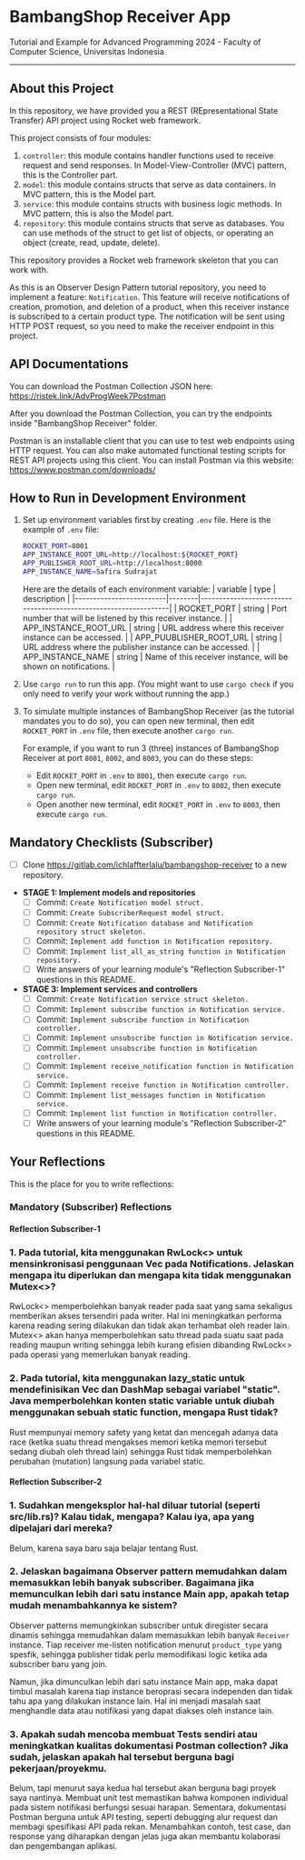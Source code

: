 # BambangShop Receiver App
Tutorial and Example for Advanced Programming 2024 - Faculty of Computer Science, Universitas Indonesia

---

## About this Project
In this repository, we have provided you a REST (REpresentational State Transfer) API project using Rocket web framework.

This project consists of four modules:
1.  `controller`: this module contains handler functions used to receive request and send responses.
    In Model-View-Controller (MVC) pattern, this is the Controller part.
2.  `model`: this module contains structs that serve as data containers.
    In MVC pattern, this is the Model part.
3.  `service`: this module contains structs with business logic methods.
    In MVC pattern, this is also the Model part.
4.  `repository`: this module contains structs that serve as databases.
    You can use methods of the struct to get list of objects, or operating an object (create, read, update, delete).

This repository provides a Rocket web framework skeleton that you can work with.

As this is an Observer Design Pattern tutorial repository, you need to implement a feature: `Notification`.
This feature will receive notifications of creation, promotion, and deletion of a product, when this receiver instance is subscribed to a certain product type.
The notification will be sent using HTTP POST request, so you need to make the receiver endpoint in this project.

## API Documentations

You can download the Postman Collection JSON here: https://ristek.link/AdvProgWeek7Postman

After you download the Postman Collection, you can try the endpoints inside "BambangShop Receiver" folder.

Postman is an installable client that you can use to test web endpoints using HTTP request.
You can also make automated functional testing scripts for REST API projects using this client.
You can install Postman via this website: https://www.postman.com/downloads/

## How to Run in Development Environment
1.  Set up environment variables first by creating `.env` file.
    Here is the example of `.env` file:
    ```bash
    ROCKET_PORT=8001
    APP_INSTANCE_ROOT_URL=http://localhost:${ROCKET_PORT}
    APP_PUBLISHER_ROOT_URL=http://localhost:8000
    APP_INSTANCE_NAME=Safira Sudrajat
    ```
    Here are the details of each environment variable:
    | variable                | type   | description                                                     |
    |-------------------------|--------|-----------------------------------------------------------------|
    | ROCKET_PORT             | string | Port number that will be listened by this receiver instance.    |
    | APP_INSTANCE_ROOT_URL   | string | URL address where this receiver instance can be accessed.       |
    | APP_PUUBLISHER_ROOT_URL | string | URL address where the publisher instance can be accessed.       |
    | APP_INSTANCE_NAME       | string | Name of this receiver instance, will be shown on notifications. |
2.  Use `cargo run` to run this app.
    (You might want to use `cargo check` if you only need to verify your work without running the app.)
3.  To simulate multiple instances of BambangShop Receiver (as the tutorial mandates you to do so),
    you can open new terminal, then edit `ROCKET_PORT` in `.env` file, then execute another `cargo run`.

    For example, if you want to run 3 (three) instances of BambangShop Receiver at port `8001`, `8002`, and `8003`, you can do these steps:
    -   Edit `ROCKET_PORT` in `.env` to `8001`, then execute `cargo run`.
    -   Open new terminal, edit `ROCKET_PORT` in `.env` to `8002`, then execute `cargo run`.
    -   Open another new terminal, edit `ROCKET_PORT` in `.env` to `8003`, then execute `cargo run`.

## Mandatory Checklists (Subscriber)
-   [ ] Clone https://gitlab.com/ichlaffterlalu/bambangshop-receiver to a new repository.
-   **STAGE 1: Implement models and repositories**
    -   [ ] Commit: `Create Notification model struct.`
    -   [ ] Commit: `Create SubscriberRequest model struct.`
    -   [ ] Commit: `Create Notification database and Notification repository struct skeleton.`
    -   [ ] Commit: `Implement add function in Notification repository.`
    -   [ ] Commit: `Implement list_all_as_string function in Notification repository.`
    -   [ ] Write answers of your learning module's "Reflection Subscriber-1" questions in this README.
-   **STAGE 3: Implement services and controllers**
    -   [ ] Commit: `Create Notification service struct skeleton.`
    -   [ ] Commit: `Implement subscribe function in Notification service.`
    -   [ ] Commit: `Implement subscribe function in Notification controller.`
    -   [ ] Commit: `Implement unsubscribe function in Notification service.`
    -   [ ] Commit: `Implement unsubscribe function in Notification controller.`
    -   [ ] Commit: `Implement receive_notification function in Notification service.`
    -   [ ] Commit: `Implement receive function in Notification controller.`
    -   [ ] Commit: `Implement list_messages function in Notification service.`
    -   [ ] Commit: `Implement list function in Notification controller.`
    -   [ ] Write answers of your learning module's "Reflection Subscriber-2" questions in this README.

## Your Reflections
This is the place for you to write reflections:

### Mandatory (Subscriber) Reflections

#### Reflection Subscriber-1
### 1. Pada tutorial, kita menggunakan RwLock<> untuk mensinkronisasi penggunaan Vec pada Notifications. Jelaskan mengapa itu diperlukan dan mengapa kita tidak menggunakan Mutex<>?
RwLock<> memperbolehkan banyak reader pada saat yang sama sekaligus memberikan akses tersendiri pada writer. Hal ini meningkatkan performa karena reading sering dilakukan dan tidak akan terhambat oleh reader lain. Mutex<> akan hanya memperbolehkan satu thread pada suatu saat pada reading maupun writing sehingga lebih kurang efisien dibanding RwLock<> pada operasi yang memerlukan banyak reading.

### 2. Pada tutorial, kita menggunakan lazy_static untuk mendefinisikan Vec dan DashMap sebagai variabel "static". Java memperbolehkan konten static variable untuk diubah menggunakan sebuah static function, mengapa Rust tidak?
Rust mempunyai memory safety yang ketat dan mencegah adanya data race (ketika suatu thread mengakses memori ketika memori tersebut sedang diubah oleh thread lain) sehingga Rust tidak memperbolehkan perubahan (mutation) langsung pada variabel static.

#### Reflection Subscriber-2
### 1. Sudahkan mengeksplor hal-hal diluar tutorial (seperti src/lib.rs)? Kalau tidak, mengapa? Kalau iya, apa yang dipelajari dari mereka?
Belum, karena saya baru saja belajar tentang Rust.

### 2. Jelaskan bagaimana Observer pattern memudahkan dalam memasukkan lebih banyak subscriber. Bagaimana jika memunculkan lebih dari satu instance Main app, apakah tetap mudah menambahkannya ke sistem?
Observer patterns memungkinkan subscriber untuk diregister secara dinamis sehingga memudahkan dalam memasukkan lebih banyak `Receiver` instance. Tiap receiver me-listen notification menurut `product_type` yang spesfik, sehingga publisher tidak perlu memodifikasi logic ketika ada subscriber baru yang join.

Namun, jika dimunculkan lebih dari satu instance Main app, maka dapat timbul masalah karena tiap instance beroprasi secara independen dan tidak tahu apa yang dilakukan instance lain. Hal ini menjadi masalah saat menghandle data atau notifikasi yang dapat diakses oleh instance lain.

### 3. Apakah sudah mencoba membuat Tests sendiri atau meningkatkan kualitas dokumentasi Postman collection? Jika sudah, jelaskan apakah hal tersebut berguna bagi pekerjaan/proyekmu.
Belum, tapi menurut saya kedua hal tersebut akan berguna bagi proyek saya nantinya. Membuat unit test memastikan bahwa komponen individual pada sistem notifikasi berfungsi sesuai harapan. Sementara, dokumentasi Postman berguna untuk API testing, seperti debugging alur request dan membagi spesifikasi API pada rekan. Menambahkan contoh, test case, dan response yang diharapkan dengan jelas juga akan membantu kolaborasi dan pengembangan aplikasi.